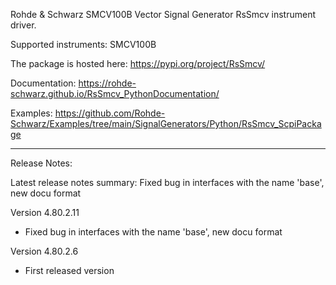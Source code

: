 Rohde & Schwarz SMCV100B Vector Signal Generator RsSmcv instrument driver.

Supported instruments: SMCV100B

The package is hosted here: https://pypi.org/project/RsSmcv/

Documentation: https://rohde-schwarz.github.io/RsSmcv_PythonDocumentation/

Examples: https://github.com/Rohde-Schwarz/Examples/tree/main/SignalGenerators/Python/RsSmcv_ScpiPackage

----------------------------------------------------------------------------------

Release Notes:

Latest release notes summary: Fixed bug in interfaces with the name 'base', new docu format

Version 4.80.2.11

- Fixed bug in interfaces with the name 'base', new docu format

Version 4.80.2.6

- First released version
